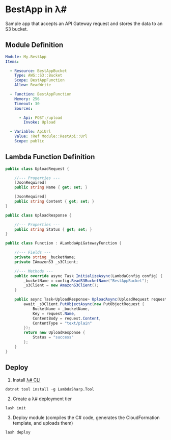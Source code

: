 # BestApp in λ#

Sample app that accepts an API Gateway request and stores the data to an S3 bucket.

## Module Definition
```yaml
Module: My.BestApp
Items:

  - Resource: BestAppBucket
    Type: AWS::S3::Bucket
    Scope: BestAppFunction
    Allow: ReadWrite

  - Function: BestAppFunction
    Memory: 256
    Timeout: 30
    Sources:

      - Api: POST:/upload
        Invoke: Upload

  - Variable: ApiUrl
    Value: !Ref Module::RestApi::Url
    Scope: public
```

## Lambda Function Definition
```csharp
public class UploadRequest {

    //--- Properties ---
    [JsonRequired]
    public string Name { get; set; }

    [JsonRequired]
    public string Content { get; set; }
}

public class UploadResponse {

    //--- Properties ---
    public string Status { get; set; }
}

public class Function : ALambdaApiGatewayFunction {

    //--- Fields ---
    private string _bucketName;
    private IAmazonS3 _s3Client;

    //--- Methods ---
    public override async Task InitializeAsync(LambdaConfig config) {
        _bucketName = config.ReadS3BucketName("BestAppBucket");
        _s3Client = new AmazonS3Client();
    }

    public async Task<UploadResponse> UploadAsync(UploadRequest request) {
        await _s3Client.PutObjectAsync(new PutObjectRequest {
            BucketName = _bucketName,
            Key = request.Name,
            ContentBody = request.Content,
            ContentType = "text/plain"
        });
        return new UploadResponse {
            Status = "success"
        };
    }
}
```

## Deploy

1. Install [λ# CLI](https://lambdasharp.net)
```
dotnet tool install -g LambdaSharp.Tool
```

2. Create a λ# deployment tier
```
lash init
```

3. Deploy module (compiles the C# code, generates the CloudFormation template, and uploads them)
```
lash deploy
```
